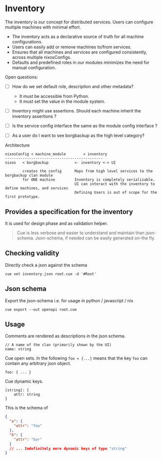 # Inventory

The inventory is our concept for distributed services. Users can configure
multiple machines with minimal effort.

- The inventory acts as a declarative source of truth for all machine
  configurations.
- Users can easily add or remove machines to/from services.
- Ensures that all machines and services are configured consistently, across
  multiple nixosConfigs.
- Defaults and predefined roles in our modules minimizes the need for manual
  configuration.

Open questions:

- [ ] How do we set default role, description and other metadata?
  - It must be accessible from Python.
  - It must set the value in the module system.

- [ ] Inventory might use assertions. Should each machine inherit the inventory
      assertions ?

- [ ] Is the service config interface the same as the module config interface ?

- [ ] As a user do I want to see borgbackup as the high level category?

Architecture

```
nixosConfig < machine_module        < inventory
---------------------------------------------
nixos   < borgbackup            <- inventory <-> UI

        creates the config      Maps from high level services to the borgbackup clan module
        for ONE machine         Inventory is completely serializable.
                                UI can interact with the inventory to define machines, and services
                                Defining Users is out of scope for the first prototype.
```

## Provides a specification for the inventory

It is used for design phase and as validation helper.

> Cue is less verbose and easier to understand and maintain than json-schema.
> Json-schema, if needed can be easily generated on-the fly.

## Checking validity

Directly check a json against the schema

`cue vet inventory.json root.cue -d '#Root'`

## Json schema

Export the json-schema i.e. for usage in python / javascript / nix

`cue export --out openapi root.cue`

## Usage

Comments are rendered as descriptions in the json schema.

```cue
// A name of the clan (primarily shown by the UI)
name: string
```

Cue open sets. In the following `foo = {...}` means that the key `foo` can
contain any arbitrary json object.

```cue
foo: { ... }
```

Cue dynamic keys.

```cue
[string]: {
    attr: string
}
```

This is the schema of

```json
{
  "a": {
    "attr": "foo"
  },
  "b": {
    "attr": "bar"
  }
  // ... Indefinitely more dynamic keys of type "string"
}
```

